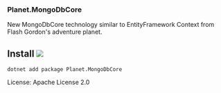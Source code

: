 ### Planet.MongoDbCore

New MongoDbCore technology similar to EntityFramework Context from Flash Gordon's adventure planet.

## Install ![](https://img.shields.io/nuget/dt/Planet.MongoDbCore?style=plastic)

    dotnet add package Planet.MongoDbCore


License: Apache License 2.0